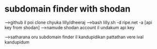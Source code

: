 # subdomain finder with shodan
-->github il poi clone chyuka lilly/dheeraj
-->bash lilly.sh -d ripe.net -a [api key from shodan]
-->namude shodan account il undakum api key

-->satharana oru subdomain finder il kandupidikan pattathan vere ival kandupidum
